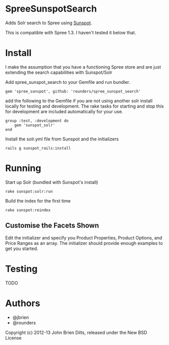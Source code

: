 SpreeSunspotSearch
==================

Adds Solr search to Spree using [Sunspot](https://github.com/sunspot/sunspot).

This is compatible with Spree 1.3. I haven't tested it below that.


Install
=======

I make the assumption that you have a functioning Spree store and are just extending the search capabilities with Sunspot/Solr

Add spree_sunspot_search to your Gemfile and run bundler.

`gem 'spree_sunspot', github: 'rounders/spree_sunspot_search'`

add the following to the Gemfile if you are not using another solr install locally for testing and development. The rake tasks for starting and stop this for development are included automatically for your use.

	group :test, :development do
		gem 'sunspot_solr'
	end


Install the solr.yml file from Sunspot and the initializers

`rails g sunspot_rails:install`

Running
=======

Start up Solr (bundled with Sunspot's install)

`rake sunspot:solr:run`

Build the index for the first time

`rake sunspot:reindex`

Customise the Facets Shown
--------------------------

Edit the initializer and specify you Product Properties, Product Options, and Price Ranges as an array.
The initializer should provide enough examples to get you started.

Testing
=======

TODO


Authors
=======
* @jbrien
* @rounders

Copyright (c) 2012-13 John Brien Dilts, released under the New BSD License

